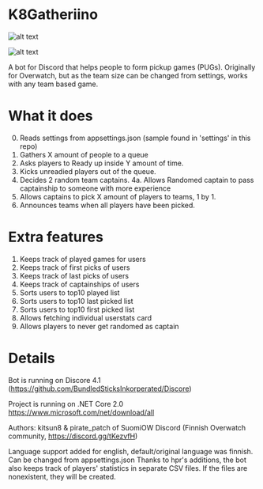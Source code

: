 # K8Gatheriino

![alt text](https://github.com/kitsun8/K8Gatheriino/blob/master/screenshots/gatheriino3.PNG)

![alt text](https://github.com/kitsun8/K8Gatheriino/blob/master/screenshots/gatheriino4.PNG)

A bot for Discord that helps people to form pickup games (PUGs).
Originally for Overwatch, but as the team size can be changed from settings, works with any team based game.

# What it does

0. Reads settings from appsettings.json (sample found in 'settings' in this repo)
1. Gathers X amount of people to a queue
2. Asks players to Ready up inside Y amount of time.
3. Kicks unreadied players out of the queue.
4. Decides 2 random team captains.
4a. Allows Randomed captain to pass captainship to someone with more experience
5. Allows captains to pick X amount of players to teams, 1 by 1.
6. Announces teams when all players have been picked.

# Extra features
1. Keeps track of played games for users
2. Keeps track of first picks of users
3. Keeps track of last picks of users
4. Keeps track of captainships of users
4. Sorts users to top10 played list
5. Sorts users to top10 last picked list
6. Sorts users to top10 first picked list
7. Allows fetching individual userstats card
8. Allows players to never get randomed as captain

# Details

Bot is running on Discore 4.1 (https://github.com/BundledSticksInkorperated/Discore)

Project is running on .NET Core 2.0 https://www.microsoft.com/net/download/all

Authors: kitsun8 & pirate_patch of SuomiOW Discord (Finnish Overwatch community, https://discord.gg/tKezvfH)

Language support added for english, default/original language was finnish. Can be changed from appsettings.json
Thanks to hpr's additions, the bot also keeps track of players' statistics in separate CSV files. If the files are nonexistent, they will be created.
